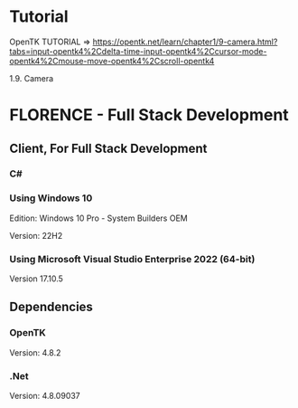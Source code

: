 # Tutorial

OpenTK TUTORIAL => https://opentk.net/learn/chapter1/9-camera.html?tabs=input-opentk4%2Cdelta-time-input-opentk4%2Ccursor-mode-opentk4%2Cmouse-move-opentk4%2Cscroll-opentk4

1.9. Camera

# FLORENCE - Full Stack Development
## Client, For Full Stack Development
### C#

### Using Windows 10
Edition: Windows 10 Pro - System Builders OEM

Version: 22H2

### Using Microsoft Visual Studio Enterprise 2022 (64-bit) 

Version 17.10.5

## Dependencies

### OpenTK

Version: 4.8.2

### .Net

Version: 4.8.09037
